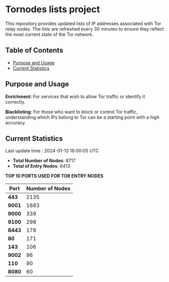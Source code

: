 # Tornodes lists project

This repository provides updated lists of IP addresses associated with Tor relay nodes. The lists are refreshed every 30 minutes to ensure they reflect the most current state of the Tor network.

## Table of Contents

- [Purpose and Usage](#purpose-and-usage)
- [Current Statistics](#current-statistics)


## Purpose and Usage

**Enrichment**: For services that wish to allow Tor traffic or identify it correctly.

**Blacklisting**: For those who want to block or control Tor traffic, understanding which IPs belong to Tor can be a starting point with a high accuracy.

## Current Statistics

Last update time : 2024-01-13 16:00:05 UTC

- **Total Number of Nodes**: 8717
- **Total of Entry Nodes**: 6413

**TOP 10 PORTS USED FOR TOR ENTRY NODES**

| **Port** | **Number of Nodes** |
|------|-----------------|
| **443**   | 2135  |
| **9001**   | 1683  |
| **9000**   | 339  |
| **9100**   | 298  |
| **8443**   | 178  |
| **80**   | 171  |
| **143**   | 106  |
| **9002**   | 96  |
| **110**   | 90  |
| **8080**   | 60  |

